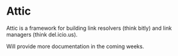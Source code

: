 # Attic 

Attic is a framework for building link resolvers (think bitly) and link managers (think del.icio.us).

Will provide more documentation in the coming weeks. 

